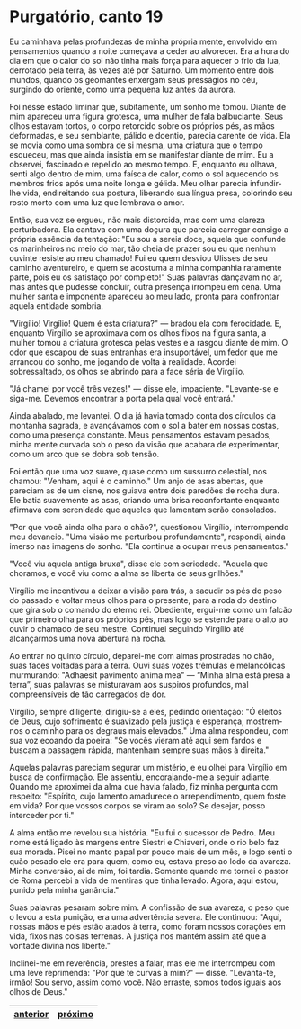 # Purgatório, canto 19

Eu caminhava pelas profundezas de minha própria mente, envolvido em pensamentos quando a noite começava a ceder ao alvorecer. Era a hora do dia em que o calor do sol não tinha mais força para aquecer o frio da lua, derrotado pela terra, às vezes até por Saturno. Um momento entre dois mundos, quando os geomantes enxergam seus presságios no céu, surgindo do oriente, como uma pequena luz antes da aurora.

Foi nesse estado liminar que, subitamente, um sonho me tomou. Diante de mim apareceu uma figura grotesca, uma mulher de fala balbuciante. Seus olhos estavam tortos, o corpo retorcido sobre os próprios pés, as mãos deformadas, e seu semblante, pálido e doentio, parecia carente de vida. Ela se movia como uma sombra de si mesma, uma criatura que o tempo esqueceu, mas que ainda insistia em se manifestar diante de mim. Eu a observei, fascinado e repelido ao mesmo tempo. E, enquanto eu olhava, senti algo dentro de mim, uma faísca de calor, como o sol aquecendo os membros frios após uma noite longa e gélida. Meu olhar parecia infundir-lhe vida, endireitando sua postura, liberando sua língua presa, colorindo seu rosto morto com uma luz que lembrava o amor.

Então, sua voz se ergueu, não mais distorcida, mas com uma clareza perturbadora. Ela cantava com uma doçura que parecia carregar consigo a própria essência da tentação: "Eu sou a sereia doce, aquela que confunde os marinheiros no meio do mar, tão cheia de prazer sou eu que nenhum ouvinte resiste ao meu chamado! Fui eu quem desviou Ulisses de seu caminho aventureiro, e quem se acostuma a minha companhia raramente parte, pois eu os satisfaço por completo!" Suas palavras dançavam no ar, mas antes que pudesse concluir, outra presença irrompeu em cena. Uma mulher santa e imponente apareceu ao meu lado, pronta para confrontar aquela entidade sombria.

"Virgílio! Virgílio! Quem é esta criatura?" — bradou ela com ferocidade. E, enquanto Virgílio se aproximava com os olhos fixos na figura santa, a mulher tomou a criatura grotesca pelas vestes e a rasgou diante de mim. O odor que escapou de suas entranhas era insuportável, um fedor que me arrancou do sonho, me jogando de volta à realidade. Acordei sobressaltado, os olhos se abrindo para a face séria de Virgílio.

"Já chamei por você três vezes!" — disse ele, impaciente. "Levante-se e siga-me. Devemos encontrar a porta pela qual você entrará."

Ainda abalado, me levantei. O dia já havia tomado conta dos círculos da montanha sagrada, e avançávamos com o sol a bater em nossas costas, como uma presença constante. Meus pensamentos estavam pesados, minha mente curvada sob o peso da visão que acabara de experimentar, como um arco que se dobra sob tensão.

Foi então que uma voz suave, quase como um sussurro celestial, nos chamou: "Venham, aqui é o caminho." Um anjo de asas abertas, que pareciam as de um cisne, nos guiava entre dois paredões de rocha dura. Ele batia suavemente as asas, criando uma brisa reconfortante enquanto afirmava com serenidade que aqueles que lamentam serão consolados.

"Por que você ainda olha para o chão?", questionou Virgílio, interrompendo meu devaneio. "Uma visão me perturbou profundamente", respondi, ainda imerso nas imagens do sonho. "Ela continua a ocupar meus pensamentos."

"Você viu aquela antiga bruxa", disse ele com seriedade. "Aquela que choramos, e você viu como a alma se liberta de seus grilhões."

Virgílio me incentivou a deixar a visão para trás, a sacudir os pés do peso do passado e voltar meus olhos para o presente, para a roda do destino que gira sob o comando do eterno rei. Obediente, ergui-me como um falcão que primeiro olha para os próprios pés, mas logo se estende para o alto ao ouvir o chamado de seu mestre. Continuei seguindo Virgílio até alcançarmos uma nova abertura na rocha.

Ao entrar no quinto círculo, deparei-me com almas prostradas no chão, suas faces voltadas para a terra. Ouvi suas vozes trêmulas e melancólicas murmurando: "Adhaesit pavimento anima mea" — “Minha alma está presa à terra”, suas palavras se misturavam aos suspiros profundos, mal compreensíveis de tão carregados de dor.

Virgílio, sempre diligente, dirigiu-se a eles, pedindo orientação: "Ó eleitos de Deus, cujo sofrimento é suavizado pela justiça e esperança, mostrem-nos o caminho para os degraus mais elevados." Uma alma respondeu, com sua voz ecoando da poeira: "Se vocês vieram até aqui sem fardos e buscam a passagem rápida, mantenham sempre suas mãos à direita."

Aquelas palavras pareciam segurar um mistério, e eu olhei para Virgílio em busca de confirmação. Ele assentiu, encorajando-me a seguir adiante. Quando me aproximei da alma que havia falado, fiz minha pergunta com respeito: "Espírito, cujo lamento amadurece o arrependimento, quem foste em vida? Por que vossos corpos se viram ao solo? Se desejar, posso interceder por ti."

A alma então me revelou sua história. "Eu fui o sucessor de Pedro. Meu nome está ligado às margens entre Siestri e Chiaveri, onde o rio belo faz sua morada. Pisei no manto papal por pouco mais de um mês, e logo senti o quão pesado ele era para quem, como eu, estava preso ao lodo da avareza. Minha conversão, ai de mim, foi tardia. Somente quando me tornei o pastor de Roma percebi a vida de mentiras que tinha levado. Agora, aqui estou, punido pela minha ganância."

Suas palavras pesaram sobre mim. A confissão de sua avareza, o peso que o levou a esta punição, era uma advertência severa. Ele continuou: "Aqui, nossas mãos e pés estão atados à terra, como foram nossos corações em vida, fixos nas coisas terrenas. A justiça nos mantém assim até que a vontade divina nos liberte."

Inclinei-me em reverência, prestes a falar, mas ele me interrompeu com uma leve reprimenda: "Por que te curvas a mim?" — disse. "Levanta-te, irmão! Sou servo, assim como você. Não erraste, somos todos iguais aos olhos de Deus."

| [anterior](/b_purgatorio/18/README.md) | [próximo](/b_purgatorio/20/README.md) |
|----------|---------|